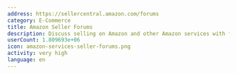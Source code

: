 ```yaml
---
address: https://sellercentral.amazon.com/forums
category: E-Commerce
title: Amazon Seller Forums
description: Discuss selling on Amazon and other Amazon services with fellow sellers
userCount: 1.809693e+06
icon: amazon-services-seller-forums.png
activity: very high
language: en
---
```


